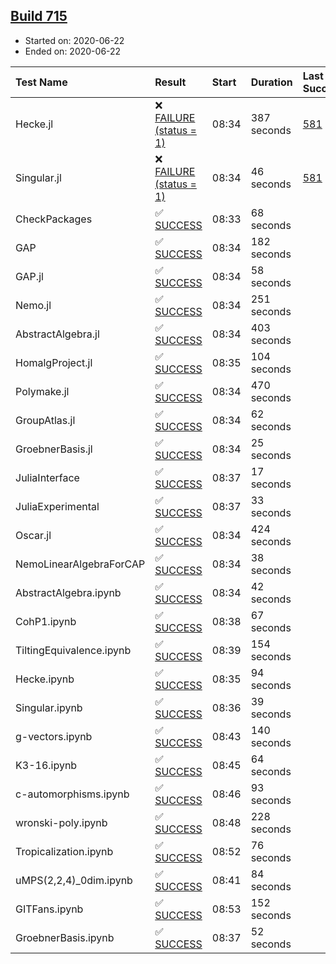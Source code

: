 ## [Build 715](https://oscarci.mathematik.uni-kl.de/job/oscar-julia-1.4/715/)

* Started on: 2020-06-22
* Ended on: 2020-06-22

| Test Name    | Result | Start | Duration | Last Success | First Failure |
|:-------------|:-------|:------|:---------|:-------------|:--------------|
| Hecke.jl | ❌ [FAILURE (status = 1)](https://oscarci.mathematik.uni-kl.de/job/oscar-julia-1.4/715/artifact/logs/build-715/Hecke.jl.log) | 08:34 | 387 seconds | [581](https://oscarci.mathematik.uni-kl.de/job/oscar-julia-1.4/581/) | [582](https://oscarci.mathematik.uni-kl.de/job/oscar-julia-1.4/582/) |
| Singular.jl | ❌ [FAILURE (status = 1)](https://oscarci.mathematik.uni-kl.de/job/oscar-julia-1.4/715/artifact/logs/build-715/Singular.jl.log) | 08:34 | 46 seconds | [581](https://oscarci.mathematik.uni-kl.de/job/oscar-julia-1.4/581/) | [582](https://oscarci.mathematik.uni-kl.de/job/oscar-julia-1.4/582/) |
| CheckPackages | ✅ [SUCCESS](https://oscarci.mathematik.uni-kl.de/job/oscar-julia-1.4/715/artifact/logs/build-715/CheckPackages.log) | 08:33 | 68 seconds |  |  |
| GAP | ✅ [SUCCESS](https://oscarci.mathematik.uni-kl.de/job/oscar-julia-1.4/715/artifact/logs/build-715/GAP.log) | 08:34 | 182 seconds |  |  |
| GAP.jl | ✅ [SUCCESS](https://oscarci.mathematik.uni-kl.de/job/oscar-julia-1.4/715/artifact/logs/build-715/GAP.jl.log) | 08:34 | 58 seconds |  |  |
| Nemo.jl | ✅ [SUCCESS](https://oscarci.mathematik.uni-kl.de/job/oscar-julia-1.4/715/artifact/logs/build-715/Nemo.jl.log) | 08:34 | 251 seconds |  |  |
| AbstractAlgebra.jl | ✅ [SUCCESS](https://oscarci.mathematik.uni-kl.de/job/oscar-julia-1.4/715/artifact/logs/build-715/AbstractAlgebra.jl.log) | 08:34 | 403 seconds |  |  |
| HomalgProject.jl | ✅ [SUCCESS](https://oscarci.mathematik.uni-kl.de/job/oscar-julia-1.4/715/artifact/logs/build-715/HomalgProject.jl.log) | 08:35 | 104 seconds |  |  |
| Polymake.jl | ✅ [SUCCESS](https://oscarci.mathematik.uni-kl.de/job/oscar-julia-1.4/715/artifact/logs/build-715/Polymake.jl.log) | 08:34 | 470 seconds |  |  |
| GroupAtlas.jl | ✅ [SUCCESS](https://oscarci.mathematik.uni-kl.de/job/oscar-julia-1.4/715/artifact/logs/build-715/GroupAtlas.jl.log) | 08:34 | 62 seconds |  |  |
| GroebnerBasis.jl | ✅ [SUCCESS](https://oscarci.mathematik.uni-kl.de/job/oscar-julia-1.4/715/artifact/logs/build-715/GroebnerBasis.jl.log) | 08:34 | 25 seconds |  |  |
| JuliaInterface | ✅ [SUCCESS](https://oscarci.mathematik.uni-kl.de/job/oscar-julia-1.4/715/artifact/logs/build-715/JuliaInterface.log) | 08:37 | 17 seconds |  |  |
| JuliaExperimental | ✅ [SUCCESS](https://oscarci.mathematik.uni-kl.de/job/oscar-julia-1.4/715/artifact/logs/build-715/JuliaExperimental.log) | 08:37 | 33 seconds |  |  |
| Oscar.jl | ✅ [SUCCESS](https://oscarci.mathematik.uni-kl.de/job/oscar-julia-1.4/715/artifact/logs/build-715/Oscar.jl.log) | 08:34 | 424 seconds |  |  |
| NemoLinearAlgebraForCAP | ✅ [SUCCESS](https://oscarci.mathematik.uni-kl.de/job/oscar-julia-1.4/715/artifact/logs/build-715/NemoLinearAlgebraForCAP.log) | 08:34 | 38 seconds |  |  |
| AbstractAlgebra.ipynb | ✅ [SUCCESS](https://oscarci.mathematik.uni-kl.de/job/oscar-julia-1.4/715/artifact/logs/build-715/AbstractAlgebra.ipynb.log) | 08:34 | 42 seconds |  |  |
| CohP1.ipynb | ✅ [SUCCESS](https://oscarci.mathematik.uni-kl.de/job/oscar-julia-1.4/715/artifact/logs/build-715/CohP1.ipynb.log) | 08:38 | 67 seconds |  |  |
| TiltingEquivalence.ipynb | ✅ [SUCCESS](https://oscarci.mathematik.uni-kl.de/job/oscar-julia-1.4/715/artifact/logs/build-715/TiltingEquivalence.ipynb.log) | 08:39 | 154 seconds |  |  |
| Hecke.ipynb | ✅ [SUCCESS](https://oscarci.mathematik.uni-kl.de/job/oscar-julia-1.4/715/artifact/logs/build-715/Hecke.ipynb.log) | 08:35 | 94 seconds |  |  |
| Singular.ipynb | ✅ [SUCCESS](https://oscarci.mathematik.uni-kl.de/job/oscar-julia-1.4/715/artifact/logs/build-715/Singular.ipynb.log) | 08:36 | 39 seconds |  |  |
| g-vectors.ipynb | ✅ [SUCCESS](https://oscarci.mathematik.uni-kl.de/job/oscar-julia-1.4/715/artifact/logs/build-715/g-vectors.ipynb.log) | 08:43 | 140 seconds |  |  |
| K3-16.ipynb | ✅ [SUCCESS](https://oscarci.mathematik.uni-kl.de/job/oscar-julia-1.4/715/artifact/logs/build-715/K3-16.ipynb.log) | 08:45 | 64 seconds |  |  |
| c-automorphisms.ipynb | ✅ [SUCCESS](https://oscarci.mathematik.uni-kl.de/job/oscar-julia-1.4/715/artifact/logs/build-715/c-automorphisms.ipynb.log) | 08:46 | 93 seconds |  |  |
| wronski-poly.ipynb | ✅ [SUCCESS](https://oscarci.mathematik.uni-kl.de/job/oscar-julia-1.4/715/artifact/logs/build-715/wronski-poly.ipynb.log) | 08:48 | 228 seconds |  |  |
| Tropicalization.ipynb | ✅ [SUCCESS](https://oscarci.mathematik.uni-kl.de/job/oscar-julia-1.4/715/artifact/logs/build-715/Tropicalization.ipynb.log) | 08:52 | 76 seconds |  |  |
| uMPS(2,2,4)_0dim.ipynb | ✅ [SUCCESS](https://oscarci.mathematik.uni-kl.de/job/oscar-julia-1.4/715/artifact/logs/build-715/uMPS-2-2-4-_0dim.ipynb.log) | 08:41 | 84 seconds |  |  |
| GITFans.ipynb | ✅ [SUCCESS](https://oscarci.mathematik.uni-kl.de/job/oscar-julia-1.4/715/artifact/logs/build-715/GITFans.ipynb.log) | 08:53 | 152 seconds |  |  |
| GroebnerBasis.ipynb | ✅ [SUCCESS](https://oscarci.mathematik.uni-kl.de/job/oscar-julia-1.4/715/artifact/logs/build-715/GroebnerBasis.ipynb.log) | 08:37 | 52 seconds |  |  |
